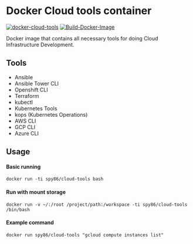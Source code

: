 # Docker Cloud tools container

[![docker-cloud-tools](https://img.shields.io/badge/spy86-cloud_tools-blue.svg)](https://cloud.docker.com/repository/docker/spy86/cloud-tools) [![Build-Docker-Image](https://github.com/spy86/docker-cloud-tools/actions/workflows/main.yml/badge.svg?branch=master)](https://github.com/spy86/docker-cloud-tools/actions/workflows/main.yml)

Docker image that contains all necessary tools for doing Cloud Infrastructure Development.

## Tools

- Ansible
- Ansible Tower CLI
- Openshift CLI
- Terraform
- kubectl
- Kubernetes Tools
- kops (Kubernetes Operations)
- AWS CLI
- GCP CLI
- Azure CLI

## Usage

#### Basic running

`docker run -ti spy86/cloud-tools bash`

#### Run with mount storage

`docker run -v ~/:/root /project/path:/workspace -ti spy86/cloud-tools /bin/bash`

#### Example command

`docker run spy86/cloud-tools "gcloud compute instances list"`
